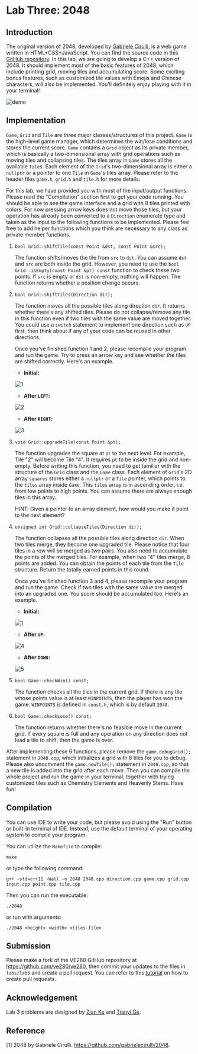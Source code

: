 # Lab Three: 2048

## Introduction

The original version of 2048, developed by [Gabriele Cirulli](https://github.com/gabrielecirulli), is a web game written in HTML+CSS+JavaScript. You can find the source code in this [GitHub repository](https://github.com/gabrielecirulli/2048). In this lab, we are going to develop a C++ version of 2048. It should implement most of the basic features of 2048, which include printing grid, moving tiles and accumulating score. Some exciting bonus features, such as customized tile values with Emojis and Chinese characters, will also be implemented. You'll definitely enjoy playing with it in your terminal!

![demo](images/demo.gif)

## Implementation

`Game`, `Grid` and `Tile` are three major classes/structures of this project. `Game` is the high-level game manager, which determines the win/lose conditions and stores the current score. `Game` contains a `Grid` object as its private member, which is basically a two-dimensional array with grid operations such as moving tiles and collapsing tiles. The tiles array in `Game` stores all the available `Tile`s. Each element of the `Grid`'s two-dimensional array is either a `nullptr` or a pointer to one `Tile` in `Game`'s tiles array. Please refer to the header files `game.h`, `grid.h` and `tile.h` for more details.

For this lab, we have provided you with most of the input/output functions. Please read the "Compilation" section first to get your code running. You should be able to see the game interface and a grid with 8 tiles printed with colors. For now pressing arrow keys does not move those tiles, but your operation has already been converted to a `Direction` enumerate type and taken as the input to the following functions to be implemented. Please feel free to add helper functions which you think are necessary to any class as private member functions.

1. `bool Grid::shiftTile(const Point &dst, const Point &src);`

   The function shifts/moves the tile from `src` to `dst`. You can assume `dst` and `src` are both inside the grid. However, you need to use the `bool Grid::isEmpty(const Point &pt) const` function to check these two points. If `src` is empty or `dst` is non-empty, nothing will happen. The function returns whether a position change occurs.

2. `bool Grid::shiftTiles(Direction dir);`

   The function moves all the possible tiles along direction `dir`. It returns whether there's any shifted tiles. Please do not collapse/remove any tile in this function even if two tiles with the same value are moved together. You could use a `switch` statement to implement one direction such as `UP` first, then think about if any of your code can be reused in other directions.
   
   Once you've finished function 1 and 2, please recompile your program and run the game. Try to press an arrow key and see whether the tiles are shifted correctly. Here's an example.
   
   - **Initial:**
   
   ![1](images/1.png)
   
   - **After `LEFT`:**
   
   ![2](images/2.png)
   
   - **After `RIGHT`:**
   
   ![3](images/3.png)

3. `void Grid::upgradeTile(const Point &pt);`

   The function upgrades the square at `pt` to the next level. For example, Tile "2" will become Tile "4". It requires `pt` to be inside the grid and non-empty. Before writing this function, you need to get familiar with the structure of the `Grid` class and the `Game` class. Each element of `Grid`'s 2D array `squares` stores either a `nullptr` or a `Tile` pointer, which points to the `tiles` array inside `Game`. This `tiles` array is in ascending order, i.e. from low points to high points. You can assume there are always enough tiles in this array. 
   
   HINT: Given a pointer to an array element, how would you make it point to the next element?

4. `unsigned int Grid::collapseTiles(Direction dir);`

   The function collapses all the possible tiles along direction `dir`. When two tiles merge, they become one upgraded tile. Please notice that four tiles in a row will be merged as two pairs. You also need to accumulate the points of the merged tiles. For example, when two "4" tiles merge, 8 points are added. You can obtain the points of each tile from the `Tile` structure. Return the totally earned points in this round.
   
   Once you've finished function 3 and 4, please recompile your program and run the game. Check if two tiles with the same value are merged into an upgraded one. You score should be accumulated too. Here's an example.
   
   - **Initial:**
   
   ![1](images/1.png)
   
   - **After `UP`:**
   
   ![4](images/4.png)
   
   - **After `DOWN`:**
   
   ![5](images/5.png)

5. `bool Game::checkWin() const;`

   The function checks all the tiles in the current grid. If there is any tile whose points value is at least `WINPOINTS`, then the player has won the game. `WINPOINTS` is defined in `const.h`, which is by default `2048`.

6. `bool Game::checkLose() const;`

   The function returns whether there's no feasible move in the current grid. If every square is full and any operation on any direction does not lead a tile to shift, then the game is over.

After implementing these 6 functions, please remove the `game.debugGrid();` statement in `2048.cpp`, which initializes a grid with 8 tiles for you to debug. Please also uncomment the `game.newTile();` statement in `2048.cpp`, so that a new tile is added into the grid after each move. Then you can compile the whole project and run the game in your terminal, together with trying customized tiles such as Chemistry Elements and Heavenly Stems. Have fun!

## Compilation

You can use IDE to write your code, but please avoid using the "Run" button or built-in terminal of IDE. Instead, use the default terminal of your operating system to compile your program.

You can utilize the `Makefile` to compile:

```
make
```

or type the following command:

```
g++ -std=c++11 -Wall -o 2048 2048.cpp direction.cpp game.cpp grid.cpp input.cpp point.cpp tile.cpp
```

Then you can run the executable:

```
./2048
```

or run with arguments:

```
./2048 <height> <width> <tiles-file>
```


## Submission

Please make a fork of the VE280 GitHub repository at <https://github.com/ve280/ve280>, then commit your updates to the files in `labs/lab3` and create a pull request. You can refer to this [tutorial](https://github.com/ve280/tutorials/blob/master/github_introduction.md#4-contribute-to-a-public-repository) on how to create pull requests.


## Acknowledgement

Lab 3 problems are designed by [Zian Ke](https://github.com/zianke) and [Tianyi Ge](https://github.com/TimothyGe).


## Reference

[1] 2048 by Gabriele Cirulli. <https://github.com/gabrielecirulli/2048>.